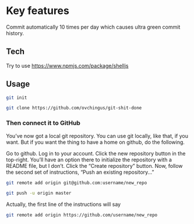 # Key features

Commit automatically 10 times per day which causes ultra green commit history.

## Tech

Try to use
<https://www.npmjs.com/package/shelljs>

## Usage

```bash
git init
```

```bash
git clone https://github.com/ovchingus/git-shit-done
```

### Then connect it to GitHub

You’ve now got a local git repository. You can use git locally, like that, if you want. But if you want the thing to have a home on github, do the following.

Go to github.
Log in to your account.
Click the new repository button in the top-right. You’ll have an option there to initialize the repository with a README file, but I don’t.
Click the “Create repository” button.
Now, follow the second set of instructions, “Push an existing repository…”

```bash
git remote add origin git@github.com:username/new_repo
```

```bash
git push -u origin master
```

Actually, the first line of the instructions will say

```bash
git remote add origin https://github.com/username/new_repo
```
